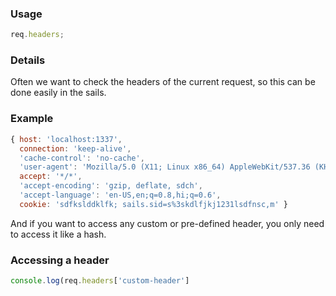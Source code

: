 ### Usage
```js
req.headers;
```
### Details
Often we want to check the headers of the current request, so this can be done easily in the sails.

### Example
```javascript
{ host: 'localhost:1337',
  connection: 'keep-alive',
  'cache-control': 'no-cache',
  'user-agent': 'Mozilla/5.0 (X11; Linux x86_64) AppleWebKit/537.36 (KHTML, like Gecko) Chrome/41.0.2272.89 Safari/537.36',
  accept: '*/*',
  'accept-encoding': 'gzip, deflate, sdch',
  'accept-language': 'en-US,en;q=0.8,hi;q=0.6',
  cookie: 'sdfkslddklfk; sails.sid=s%3skdlfjkj1231lsdfnsc,m' }
  ```
  
  And if you want to access any custom or pre-defined header, you only need to access it like a hash.
  
### Accessing a header
  ```javascript
  console.log(req.headers['custom-header']
  ```
